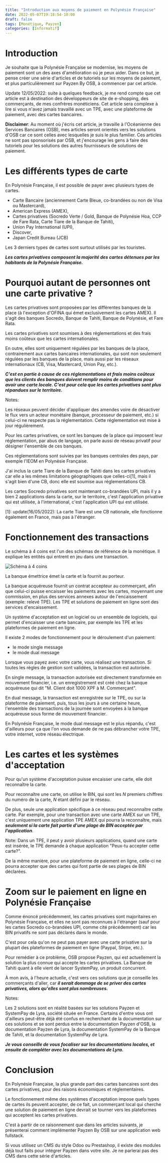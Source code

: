 ```yaml
---
title: "Introduction aux moyens de paiement en Polynésie Française"
date: 2022-05-07T19:18:54-10:00
draft: false
tags: [Monétique, Payzen]
categories: [Informatif]
---
```


# Introduction

Je souhaite que la Polynésie Française se modernise, les moyens de paiement sont un des axes d'amélioration où je peux aider. Dans ce but, je pense créer une série d'articles et de tutoriels sur les moyens de paiement, et plus particulièrement sur Payzen By OSB, à commencer par cet article.

Update 12/05/2022: suite à quelques feedback, je me rend compte que cet article est à destination des développeurs de site de e-shopping, des commerçants, de mes confrères monéticiens. Cet article sera complexe à lire si vous n'avez jamais travaillé avec un TPE, avec une plateforme de paiement, avec des cartes bancaires.

**Disclaimer**: Au moment où j'écris cet article, je travaille à l'Océanienne des Services Bancaires (OSB), mes articles seront orientés vers les solutions d'OSB car ce sont celles avec lesquelles je suis le plus familier. Ces articles ne sont pas sponsorisés par OSB, et j'encourage les gens à faire des tutoriels pour les solutions des autres fournisseurs de solutions de paiement.

# Les différents types de carte

En Polynésie Française, il est possible de payer avec plusieurs types de cartes.

- Carte Bancaire (anciennement Carte Bleue, co-brandées ou non de Visa ou Mastercard),
- American Express (AMEX),
- Cartes privatives (Socredo Verte / Gold, Banque de Polynésie Hoa, CCP de Fare Rata, Carte Tiare de la Banque de Tahiti),
- Union Pay International (UPI),
- Discover,
- Japan Credit Bureau (JCB)

Les 3 derniers types de cartes sont surtout utilisés par les touristes.

***Les cartes privatives composent la majorité des cartes détenues par les habitants de la Polynésie Française.***

# Pourquoi autant de personnes ont une carte privative ?

Les cartes privatives sont proposées par les différentes banques de la place (à l'exception d'OFINA qui émet exclusivement les cartes AMEX). Il s'agit des banques Socredo, Banque de Tahiti, Banque de Polynésie, et Fare Rata.

Les cartes privatives sont soumises à des réglementations et des frais moins coûteux que les cartes internationales.

En outre, elles sont uniquement régulées par les banques de la place, contrairement aux cartes bancaires internationales, qui sont non seulement régulées par les banques de la place, mais aussi par les réseaux internationaux (CB, Visa, Mastercard, Union Pay, etc.).

***C'est en partie à cause de ces réglementations et frais moins coûteux que les clients des banques doivent remplir moins de conditions pour avoir une carte locale. C'est pour cela que les cartes privatives sont plus répandues sur le territoire.***

Notes:

Les réseaux peuvent décider d'appliquer des amendes voire de désactiver le flux vers un acteur monétaire (banque, processeur de paiement, etc.) si celui-ci ne respecte pas la réglementation. Cette réglementation est mise à jour régulièrement.

Pour les cartes privatives, ce sont les banques de la place qui imposent leur réglementation, par abus de langage, on parle aussi de réseau privatif pour désigner l'ensemble de ces banques.

Ces réglementations sont suivies par les banques centrales des pays, par exemple l'IEOM en Polynésie Française. 

J'ai inclus la carte Tiare de la Banque de Tahiti dans les cartes privatives car elle a les mêmes limitations géographiques que celles-ci[1], mais il s'agit bien d'une CB, donc elle est soumise aux réglementations CB.

Les cartes Socredo privatives sont maintenant co-brandées UPI, mais il y a bien 2 applications dans la carte, sur le territoire, c'est l'application privative qui est utilisée, à l'international, c'est l'application UPI qui est utilisée.

[1]: update(16/05/2022): La carte Tiare est une CB nationale, elle fonctionne également en France, mais pas à l'étranger.

# Fonctionnement des transactions

Le schéma à 4 coins est l'un des schémas de référence de la monétique. Il explique les entités qui entrent en jeu dans une transaction.

![Schéma à 4 coins](schema_4_coins.png#center "Schéma à 4 coins")

La banque émettrice émet la carte et la fournit au porteur.

La banque acquéreuse fournit un contrat accepteur au commerçant, afin que celui-ci puisse encaisser les paiements avec les cartes, moyennant une commission, en plus des services annexes autour de l'encaissement (exemple: relevé TPE). Les TPE et solutions de paiement en ligne sont des services d'encaissement.

Un système d'acceptation est un logiciel ou un ensemble de logiciels, qui permet d'encaisser une carte bancaire, par exemple les TPE et les plateformes de paiement en ligne.

Il existe 2 modes de fonctionnement pour le déroulement d'un paiement:

- le mode single message
- le mode dual message

Lorsque vous payez avec votre carte, vous réalisez une transaction. Si toutes les règles de gestion sont validées, la transaction est autorisée.

En single message, la transaction autorisée est directement transformée en mouvement financier, i.e. un enregistrement est créé chez la banque acquéreuse qui dit "M. Client doit 1000 XPF à M. Commerçant".

En dual message, la transaction est enregistrée sur le TPE, ou sur la plateforme de paiement, puis, tous les jours à une certaine heure, l'ensemble des transactions de la journée sont envoyées à la banque acquéreuse sous forme de mouvement financier.

En Polynésie Française, le mode dual message est le plus répandu, c'est d'ailleurs pour ça que l'on vous demande de ne pas débrancher votre TPE, votre internet, votre réseau électrique.

# Les cartes et les systèmes d'acceptation

Pour qu'un système d'acceptation puisse encaisser une carte, elle doit reconnaître la carte.

Pour reconnaître une carte, on utilise le BIN, qui sont les *N* premiers chiffres du numéro de la carte, *N* étant défini par le réseau.

De plus, seule une application spécifique à ce réseau peut reconnaître cette carte. Par exemple, pour une transaction avec une carte AMEX sur un TPE, c'est uniquement une application TPE AMEX qui pourra la reconnaître, mais ***seulement si la carte fait partie d'une plage de BIN acceptée par l'application***.

Note: Dans un TPE, il peut y avoir plusieurs applications, quand une carte est insérée, le TPE demande à chaque application "Peux-tu accepter cette carte?".

De la même manière, pour une plateforme de paiement en ligne, celle-ci ne pourra accepter que des cartes qui font partie de ses plages de BIN déclarées.

# Zoom sur le paiement en ligne en Polynésie Française

Comme énoncé précédemment, les cartes privatives sont majoritaires en Polynésie Française, et elles ne sont pas reconnues à l'étranger (sauf pour les cartes Socredo co-brandées UPI, comme cité précédemment) car les BIN privatifs ne sont pas déclarés dans le monde.

C'est pour cela qu'on ne peut pas payer avec une carte privative sur la plupart des plateformes de paiement en ligne (Paypal, Stripe, etc.).
 
Pour remédier à ce problème, OSB propose Payzen, qui est actuellement la solution la plus connue qui accepte les cartes privatives. La Banque de Tahiti quant à elle vient de lancer SystemPay, un produit concurrent.

À mon avis, à l'heure actuelle, c'est vers ces solutions que je conseille les commerçants d'aller, car ***il serait dommage de se priver des cartes privatives, alors qu'elles sont plus nombreuses.***

Notes:

Les 2 solutions sont en réalité basées sur les solutions Payzen et SystemPay de Lyra, société située en France. Certains d'entre vous ont d'ailleurs peut-être déjà été confus en recherchant de la documentation sur ces solutions et se sont perdus entre la documentation Payzen d'OSB, la documentation Payzen de Lyra, la documentation SystemPay de la Banque de Tahiti, et la documentation SystemPay de Lyra.

***Je vous conseille de vous focaliser sur les documentations locales, et ensuite de compléter avec les documentations de Lyra.***

# Conclusion

En Polynésie Française, la plus grande part des cartes bancaires sont des cartes privatives, pour des raisons économiques et réglementaires.

Le fonctionnement même des systèmes d'acceptation impose quels types de cartes ils peuvent accepter, de ce fait, un commerçant local qui cherche une solution de paiement en ligne devrait se tourner vers les plateformes qui acceptent les cartes privatives.

C'est à partir de ce raisonnement que dans les articles suivants, je présenterai comment implémenter Payzen By OSB sur une application web fullstack.

Si vous utilisez un CMS du style Odoo ou Prestashop, il existe des modules déjà tout faits pour intégrer Payzen dans votre site. Je ne parlerai pas des CMS dans cette série d'articles.